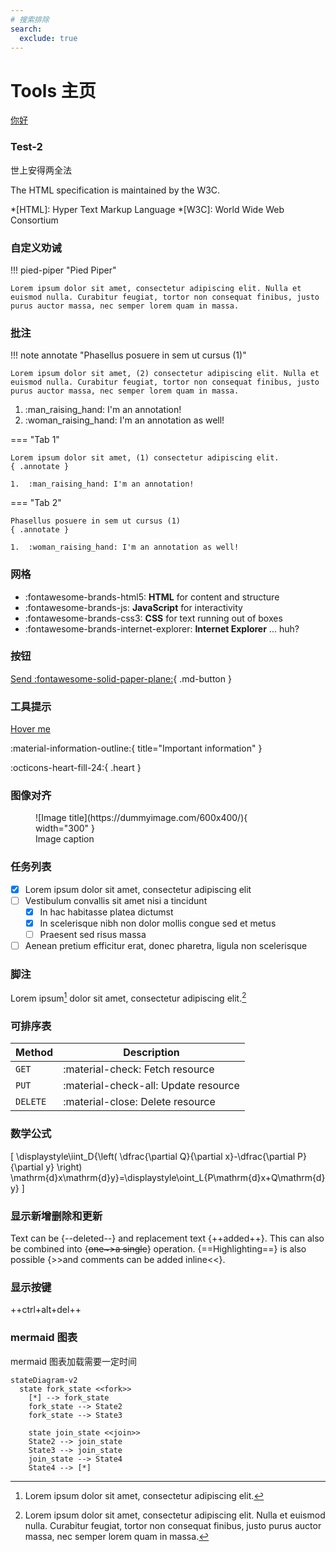 ```yaml
---
# 搜索排除
search:
  exclude: true
---
```


# Tools 主页



[你好](https://www.baidu.com)

### Test-2

世上安得两全法

The HTML specification is maintained by the W3C.

*[HTML]: Hyper Text Markup Language
*[W3C]: World Wide Web Consortium

### 自定义劝诫

!!! pied-piper "Pied Piper"

    Lorem ipsum dolor sit amet, consectetur adipiscing elit. Nulla et
    euismod nulla. Curabitur feugiat, tortor non consequat finibus, justo
    purus auctor massa, nec semper lorem quam in massa.

### 批注
!!! note annotate "Phasellus posuere in sem ut cursus (1)"

    Lorem ipsum dolor sit amet, (2) consectetur adipiscing elit. Nulla et
    euismod nulla. Curabitur feugiat, tortor non consequat finibus, justo
    purus auctor massa, nec semper lorem quam in massa.

1.  :man_raising_hand: I'm an annotation!
2.  :woman_raising_hand: I'm an annotation as well!

=== "Tab 1"

    Lorem ipsum dolor sit amet, (1) consectetur adipiscing elit.
    { .annotate }

    1.  :man_raising_hand: I'm an annotation!

=== "Tab 2"

    Phasellus posuere in sem ut cursus (1)
    { .annotate }

    1.  :woman_raising_hand: I'm an annotation as well!

### 网格

<div class="grid cards" markdown>

- :fontawesome-brands-html5: __HTML__ for content and structure
- :fontawesome-brands-js: __JavaScript__ for interactivity
- :fontawesome-brands-css3: __CSS__ for text running out of boxes
- :fontawesome-brands-internet-explorer: __Internet Explorer__ ... huh?

</div>

### 按钮

[Send :fontawesome-solid-paper-plane:](#){ .md-button }

### 工具提示
[Hover me][example]

  [example]: https://example.com "I'm a tooltip!"

:material-information-outline:{ title="Important information" }

:octicons-heart-fill-24:{ .heart }

### 图像对齐

<figure markdown>
  ![Image title](https://dummyimage.com/600x400/){ width="300" }
  <figcaption>Image caption</figcaption>
</figure>

### 任务列表

- [x] Lorem ipsum dolor sit amet, consectetur adipiscing elit
- [ ] Vestibulum convallis sit amet nisi a tincidunt
    * [x] In hac habitasse platea dictumst
    * [x] In scelerisque nibh non dolor mollis congue sed et metus
    * [ ] Praesent sed risus massa
- [ ] Aenean pretium efficitur erat, donec pharetra, ligula non scelerisque

### 脚注

Lorem ipsum[^1] dolor sit amet, consectetur adipiscing elit.[^2]

[^1]: Lorem ipsum dolor sit amet, consectetur adipiscing elit.
[^2]:
    Lorem ipsum dolor sit amet, consectetur adipiscing elit. Nulla et euismod
    nulla. Curabitur feugiat, tortor non consequat finibus, justo purus auctor
    massa, nec semper lorem quam in massa.

### 可排序表

| Method      | Description                          |
| ----------- | ------------------------------------ |
| `GET`       | :material-check:     Fetch resource  |
| `PUT`       | :material-check-all: Update resource |
| `DELETE`    | :material-close:     Delete resource |

### 数学公式

\[
  \displaystyle\iint_D{\left( \dfrac{\partial Q}{\partial x}-\dfrac{\partial P}{\partial y} \right) \mathrm{d}x\mathrm{d}y}=\displaystyle\oint_L{P\mathrm{d}x+Q\mathrm{d}y}
\]

### 显示新增删除和更新

Text can be {--deleted--} and replacement text {++added++}. This can also be
combined into {~~one~>a single~~} operation. {==Highlighting==} is also
possible {>>and comments can be added inline<<}.

### 显示按键

++ctrl+alt+del++

### mermaid 图表

mermaid 图表加载需要一定时间

``` mermaid
stateDiagram-v2
  state fork_state <<fork>>
    [*] --> fork_state
    fork_state --> State2
    fork_state --> State3

    state join_state <<join>>
    State2 --> join_state
    State3 --> join_state
    join_state --> State4
    State4 --> [*]
```
